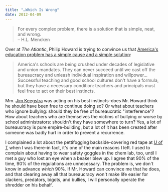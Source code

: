 ```yaml
---
title: "…Which Is Wrong"
date: 2012-04-09
---
```

<blockquote>For every complex problem, there is a solution that is simple, neat, and wrong.
<br>
– H.L. Mencken</blockquote>
<p>Over at <em>The Atlantic</em>, Philip Howard is trying to convince us that <a href="http://m.theatlantic.com/national/print/2012/04/to-fix-americas-education-bureaucracy-we-need-to-destroy-it/255173/">America's education problem has a simple cause and a simple solution</a>:</p>
<blockquote>America's schools are being crushed under decades of legislative and union mandates. They can never succeed until we cast off the bureaucracy and unleash individual inspiration and willpower… Successful teaching and good school cultures don't have a formula, but they have a necessary condition: teachers and principals must feel free to act on their best instincts.</blockquote>
<p>Mm. <a href="http://en.wikipedia.org/wiki/James_Keegstra">Jim Keegstra</a> was acting on his best instincts–does Mr. Howard think he should have been free to continue doing so? Or what about teachers who ignore bullying: should they be free of bureaucratic "interference"? How about teachers who are themselves the victims of bullying or worse by school administrators: shouldn't they have somewhere to turn? Yes, a lot of bureaucracy is pure empire-building, but a lot of it has been created after someone was badly hurt in order to prevent a recurrence.</p>
<p>I complained a lot about the pettifogging backside-covering red tape at <a href="http://www.utoronto.ca">U of T</a> when I was there–in fact, it's one of the main reasons I left.  I used to complain about having to wear safety goggles in the chem lab, too, until I met a guy who lost an eye when a beaker blew up. I agree that 90% of the time, 90% of the regulations are unnecessary. The problem is, we don't know in advance <em>which</em> 90%. If Mr. Howard can convince me that he does, and that clearing away all that bureaucracy won't make life easier for slackers, predators, bigots, and bullies, I will personally operate the shredder on his behalf.</p>

